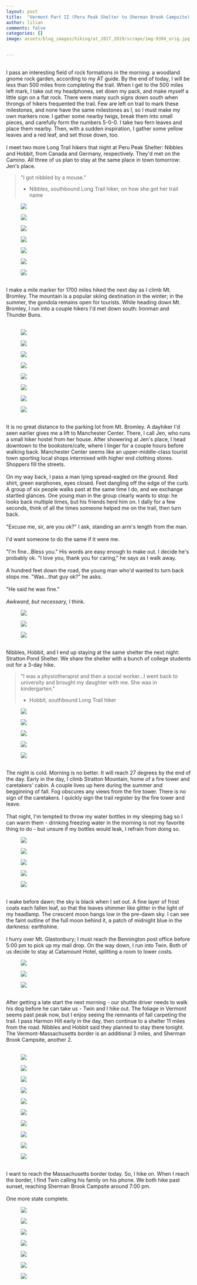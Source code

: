 ```yaml
---
layout: post  
title:  "Vermont Part II (Peru Peak Shelter to Sherman Brook Campsite): Days 160-165"  
author: lilian  
comments: false  
categories: []  
image: assets/blog_images/hiking/at_2017_2019/scrape/img-9304_orig.jpg 
                  

---
```

<a></a><br>I pass an interesting field of rock formations in the morning: a woodland gnome rock garden, according to my AT guide. By the end of today, I will be less than 500 miles from completing the trail. When I get to the 500 miles left mark, I take out my headphones, set down my pack, and make myself a little sign on a flat rock. There were many such signs down south when throngs of hikers frequented the trail. Few are left on trail to mark these milestones, and none have the same milestones as I, so I must make my own markers now. I gather some nearby twigs, break them into small pieces, and carefully form the numbers 5-0-0. I take two fern leaves and place them nearby. Then, with a sudden inspiration, I gather some yellow leaves and a red leaf, and set those down, too.<br><br>I meet two more Long Trail hikers that night at Peru Peak Shelter: Nibbles and Hobbit, from Canada and Germany, respectively. They'd met on the Camino. All three of us plan to stay at the same place in town tomorrow: Jen's place.<br>

<blockquote>"I got nibbled by a mouse."

- Nibbles, southbound Long Trail hiker, on how she got her trail name</blockquote>

<figure><img src="{{site.baseurl}}/assets/blog_images/hiking/at_2017_2019/scrape/img-9304_orig.jpg" ></figure>

<figure><img src="{{site.baseurl}}/assets/blog_images/hiking/at_2017_2019/scrape/img-9308_orig.jpg" ></figure>

<figure><img src="{{site.baseurl}}/assets/blog_images/hiking/at_2017_2019/scrape/img-9310_orig.jpg" ></figure>

<figure><img src="{{site.baseurl}}/assets/blog_images/hiking/at_2017_2019/scrape/img-9312_orig.jpg" ></figure>

<figure><img src="{{site.baseurl}}/assets/blog_images/hiking/at_2017_2019/scrape/img-9313_orig.jpg" ></figure>

<figure><img src="{{site.baseurl}}/assets/blog_images/hiking/at_2017_2019/scrape/img-9323_orig.jpg" ></figure>

<figure><img src="{{site.baseurl}}/assets/blog_images/hiking/at_2017_2019/scrape/img-9326_orig.jpg" ></figure>

<a></a><br>I make a mile marker for 1700 miles hiked the next day as I climb Mt. Bromley. The mountain is a popular skiing destination in the winter; in the summer, the gondola remains open for tourists. While heading down Mt. Bromley, I run into a couple hikers I'd met down south: Ironman and Thunder Buns.<br><br>

<figure><img src="{{site.baseurl}}/assets/blog_images/hiking/at_2017_2019/scrape/img-9328_orig.jpg" ></figure>

<figure><img src="{{site.baseurl}}/assets/blog_images/hiking/at_2017_2019/scrape/img-9329_orig.jpg" ></figure>

<figure><img src="{{site.baseurl}}/assets/blog_images/hiking/at_2017_2019/scrape/img-9330_orig.jpg" ></figure>

<figure><img src="{{site.baseurl}}/assets/blog_images/hiking/at_2017_2019/scrape/img-9331_orig.jpg" ></figure>

<figure><img src="{{site.baseurl}}/assets/blog_images/hiking/at_2017_2019/scrape/img-9332_orig.jpg" ></figure>

<figure><img src="{{site.baseurl}}/assets/blog_images/hiking/at_2017_2019/scrape/img-9333_orig.jpg" ></figure>

<figure><img src="{{site.baseurl}}/assets/blog_images/hiking/at_2017_2019/scrape/img-9338_orig.jpg" ></figure>

<figure><img src="{{site.baseurl}}/assets/blog_images/hiking/at_2017_2019/scrape/img-9335_orig.jpg" ></figure>

<a></a><br>It is no great distance to the parking lot from Mt. Bromley. A dayhiker I'd seen earlier gives me a lift to Manchester Center. There, I call Jen, who runs a small hiker hostel from her house. After showering at Jen's place, I head downtown to the bookstore/cafe, where I linger for a couple hours before walking back. Manchester Center seems like an upper-middle-class tourist town sporting local shops intermixed with higher end clothing stores. Shoppers fill the streets.<br><a></a><br>On my way back, I pass a man lying spread-eagled on the ground. Red shirt, green earphones, eyes closed. Feet dangling off the edge of the curb. A group of six people walks past at the same time I do, and we exchange startled glances. One young man in the group clearly wants to stop: he looks back multiple times, but his friends herd him on. I dally for a few seconds, think of all the times someone helped me on the trail, then turn back.<br><br>"Excuse me, sir, are you ok?" I ask, standing an arm's length from the man.<br><br>I'd want someone to do the same if it were me.<br><br>"I'm fine...Bless you." His words are easy enough to make out. I decide he's probably ok. "I love you, thank you for caring," he says as I walk away.<br><br>A hundred feet down the road, the young man who'd wanted to turn back stops me. "Was...that guy ok?" he asks.<br><br>"He said he was fine."<br><br><em>Awkward, but necessary,</em> I think.<br>

<figure><img src="{{site.baseurl}}/assets/blog_images/hiking/at_2017_2019/scrape/img-9340_orig.jpg" ></figure>

<figure><img src="{{site.baseurl}}/assets/blog_images/hiking/at_2017_2019/scrape/img-9345_orig.jpg" ></figure>

<figure><img src="{{site.baseurl}}/assets/blog_images/hiking/at_2017_2019/scrape/img-9347_orig.jpg" ></figure>

<a></a><br>Nibbles, Hobbit, and I end up staying at the same shelter the next night: Stratton Pond Shelter. We share the shelter with a bunch of college students out for a 3-day hike.<br>

<blockquote>"I was a physiotherapist and then a social worker...I went back to university and brought my daughter with me. She was in kindergarten."

- Hobbit, southbound Long Trail hiker</blockquote>

<figure><img src="{{site.baseurl}}/assets/blog_images/hiking/at_2017_2019/scrape/img-9353_orig.jpg" ></figure>

<figure><img src="{{site.baseurl}}/assets/blog_images/hiking/at_2017_2019/scrape/img-9356_orig.jpg" ></figure>

<figure><img src="{{site.baseurl}}/assets/blog_images/hiking/at_2017_2019/scrape/img-9358_orig.jpg" ></figure>

<figure><img src="{{site.baseurl}}/assets/blog_images/hiking/at_2017_2019/scrape/img-9364_orig.jpg" ></figure>

<figure><img src="{{site.baseurl}}/assets/blog_images/hiking/at_2017_2019/scrape/img-9366_orig.jpg" ></figure>

<a></a><br>The night is cold. Morning is no better. It will reach 27 degrees by the end of the day. Early in the day, I climb Stratton Mountain, home of a fire tower and caretakers' cabin. A couple lives up here during the summer and begginning of fall. Fog obscures any views from the fire tower. There is no sign of the caretakers. I quickly sign the trail register by the fire tower and leave.<br><a></a><br>That night, I'm tempted to throw my water bottles in my sleeping bag so I can warm them - drinking freezing water in the morning is not my favorite thing to do - but unsure if my bottles would leak, I refrain from doing so.<br>

<figure><img src="{{site.baseurl}}/assets/blog_images/hiking/at_2017_2019/scrape/img-9367_orig.jpg" ></figure>

<figure><img src="{{site.baseurl}}/assets/blog_images/hiking/at_2017_2019/scrape/img-9368_orig.jpg" ></figure>

<figure><img src="{{site.baseurl}}/assets/blog_images/hiking/at_2017_2019/scrape/img-9369_orig.jpg" ></figure>

<figure><img src="{{site.baseurl}}/assets/blog_images/hiking/at_2017_2019/scrape/img-9373_orig.jpg" ></figure>

<figure><img src="{{site.baseurl}}/assets/blog_images/hiking/at_2017_2019/scrape/img-9374_orig.jpg" ></figure>

<a></a><br>I wake before dawn; the sky is black when I set out. A fine layer of frost coats each fallen leaf, so that the leaves shimmer like glitter in the light of my headlamp. The crescent moon hangs low in the pre-dawn sky. I can see the faint outline of the full moon behind it, a patch of midnight blue in the darkness: earthshine.<br><a></a><br>I hurry over Mt. Glastonbury; I must reach the Bennington post office before 5:00 pm to pick up my mail drop. On the way down, I run into Twin. Both of us decide to stay at Catamount Hotel, splitting a room to lower costs.<br>

<figure><img src="{{site.baseurl}}/assets/blog_images/hiking/at_2017_2019/scrape/img-9375_orig.jpg" ></figure>

<figure><img src="{{site.baseurl}}/assets/blog_images/hiking/at_2017_2019/scrape/img-9378_orig.jpg" ></figure>

<figure><img src="{{site.baseurl}}/assets/blog_images/hiking/at_2017_2019/scrape/img-9379_orig.jpg" ></figure>

<a></a><br>After getting a late start the next morning - our shuttle driver needs to walk his dog before he can take us - Twin and I hike out. The foliage in Vermont seems past peak now, but I enjoy seeing the remnants of fall carpeting the trail. I pass Harmon Hill early in the day, then continue to a shelter 11 miles from the road. Nibbles and Hobbit said they planned to stay there tonight. The Vermont-Massachusetts border is an additional 3 miles, and Sherman Brook Campsite, another 2.<br><br>

<figure><img src="{{site.baseurl}}/assets/blog_images/hiking/at_2017_2019/scrape/img-9382_orig.jpg" ></figure>

<figure><img src="{{site.baseurl}}/assets/blog_images/hiking/at_2017_2019/scrape/img-9385_orig.jpg" ></figure>

<figure><img src="{{site.baseurl}}/assets/blog_images/hiking/at_2017_2019/scrape/img-9386_orig.jpg" ></figure>

<figure><img src="{{site.baseurl}}/assets/blog_images/hiking/at_2017_2019/scrape/img-9390_orig.jpg" ></figure>

<figure><img src="{{site.baseurl}}/assets/blog_images/hiking/at_2017_2019/scrape/img-9392_orig.jpg" ></figure>

<figure><img src="{{site.baseurl}}/assets/blog_images/hiking/at_2017_2019/scrape/img-9393_orig.jpg" ></figure>

<figure><img src="{{site.baseurl}}/assets/blog_images/hiking/at_2017_2019/scrape/img-9394_orig.jpg" ></figure>

<figure><img src="{{site.baseurl}}/assets/blog_images/hiking/at_2017_2019/scrape/img-9395_orig.jpg" ></figure>

<figure><img src="{{site.baseurl}}/assets/blog_images/hiking/at_2017_2019/scrape/img-9396_orig.jpg" ></figure>

<figure><img src="{{site.baseurl}}/assets/blog_images/hiking/at_2017_2019/scrape/img-9397_orig.jpg" ></figure>

<a></a><br>I want to reach the Massachusetts border today. So, I hike on. When I reach the border, I find Twin calling his family on his phone. We both hike past sunset, reaching Sherman Brook Campsite around 7:00 pm.<br><br>One more state complete.

<figure><img src="{{site.baseurl}}/assets/blog_images/hiking/at_2017_2019/scrape/img-9398_orig.jpg" ></figure>

<figure><img src="{{site.baseurl}}/assets/blog_images/hiking/at_2017_2019/scrape/img-9404_orig.jpg" ></figure>

<figure><img src="{{site.baseurl}}/assets/blog_images/hiking/at_2017_2019/scrape/img-9406_orig.jpg" ></figure>

<figure><img src="{{site.baseurl}}/assets/blog_images/hiking/at_2017_2019/scrape/img-9407_orig.jpg" ></figure>

<figure><img src="{{site.baseurl}}/assets/blog_images/hiking/at_2017_2019/scrape/img-9408_orig.jpg" ></figure>

<figure><img src="{{site.baseurl}}/assets/blog_images/hiking/at_2017_2019/scrape/img-9411_orig.jpg" ></figure>

<figure><img src="{{site.baseurl}}/assets/blog_images/hiking/at_2017_2019/scrape/img-9768_4_orig.jpg" ></figure>